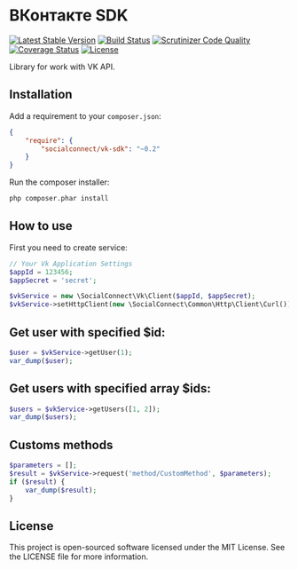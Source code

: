 ВКонтакте SDK
=============
[![Latest Stable Version](https://poser.pugx.org/SocialConnect/vk-sdk/v/stable.svg)](https://packagist.org/packages/SocialConnect/vk-sdk)
[![Build Status](https://travis-ci.org/SocialConnect/vk-sdk.svg?branch=master)](https://travis-ci.org/SocialConnect/vk-sdk)
[![Scrutinizer Code Quality](https://scrutinizer-ci.com/g/SocialConnect/vk-sdk/badges/quality-score.png?b=master)](https://scrutinizer-ci.com/g/SocialConnect/vk-sdk/?branch=master)
[![Coverage Status](https://img.shields.io/coveralls/SocialConnect/vk-sdk.svg)](https://coveralls.io/r/SocialConnect/vk-sdk?branch=master)
[![License](https://poser.pugx.org/SocialConnect/vk-sdk/license.svg)](https://packagist.org/packages/SocialConnect/vk-sdk)

Library for work with VK API.

Installation
------------

Add a requirement to your `composer.json`:

```json
{
    "require": {
        "socialconnect/vk-sdk": "~0.2"
    }
}
```

Run the composer installer:

```bash
php composer.phar install
```

How to use
----------

First you need to create service:

```php
// Your Vk Application Settings
$appId = 123456;
$appSecret = 'secret';

$vkService = new \SocialConnect\Vk\Client($appId, $appSecret);
$vkService->setHttpClient(new \SocialConnect\Common\Http\Client\Curl());
```

## Get user with specified $id:

```php
$user = $vkService->getUser(1);
var_dump($user);
```

## Get users with specified array $ids:

```php
$users = $vkService->getUsers([1, 2]);
var_dump($users);
```

## Customs methods

```php
$parameters = [];
$result = $vkService->request('method/CustomMethod', $parameters);
if ($result) {
    var_dump($result);
}
```

License
-------

This project is open-sourced software licensed under the MIT License. See the LICENSE file for more information.
